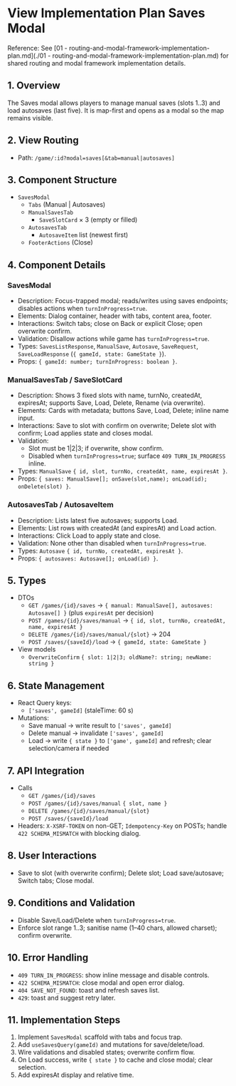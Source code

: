 # View Implementation Plan Saves Modal

Reference: See [01 - routing-and-modal-framework-implementation-plan.md](./01 - routing-and-modal-framework-implementation-plan.md) for shared routing and modal framework implementation details.

## 1. Overview
The Saves modal allows players to manage manual saves (slots 1..3) and load autosaves (last five). It is map-first and opens as a modal so the map remains visible.

## 2. View Routing
- Path: `/game/:id?modal=saves[&tab=manual|autosaves]`

## 3. Component Structure
- `SavesModal`
  - `Tabs` (Manual | Autosaves)
  - `ManualSavesTab`
    - `SaveSlotCard` × 3 (empty or filled)
  - `AutosavesTab`
    - `AutosaveItem` list (newest first)
  - `FooterActions` (Close)

## 4. Component Details
### SavesModal
- Description: Focus-trapped modal; reads/writes using saves endpoints; disables actions when `turnInProgress=true`.
- Elements: Dialog container, header with tabs, content area, footer.
- Interactions: Switch tabs; close on Back or explicit Close; open overwrite confirm.
- Validation: Disallow actions while game has `turnInProgress=true`.
- Types: `SavesListResponse`, `ManualSave`, `Autosave`, `SaveRequest`, `SaveLoadResponse` (`{ gameId, state: GameState }`).
- Props: `{ gameId: number; turnInProgress: boolean }`.

### ManualSavesTab / SaveSlotCard
- Description: Shows 3 fixed slots with name, turnNo, createdAt, expiresAt; supports Save, Load, Delete, Rename (via overwrite).
- Elements: Cards with metadata; buttons Save, Load, Delete; inline name input.
- Interactions: Save to slot with confirm on overwrite; Delete slot with confirm; Load applies state and closes modal.
- Validation:
  - Slot must be 1|2|3; if overwrite, show confirm.
  - Disabled when `turnInProgress=true`; surface `409 TURN_IN_PROGRESS` inline.
- Types: `ManualSave` `{ id, slot, turnNo, createdAt, name, expiresAt }`.
- Props: `{ saves: ManualSave[]; onSave(slot,name); onLoad(id); onDelete(slot) }`.

### AutosavesTab / AutosaveItem
- Description: Lists latest five autosaves; supports Load.
- Elements: List rows with createdAt (and expiresAt) and Load action.
- Interactions: Click Load to apply state and close.
- Validation: None other than disabled when `turnInProgress=true`.
- Types: `Autosave` `{ id, turnNo, createdAt, expiresAt }`.
- Props: `{ autosaves: Autosave[]; onLoad(id) }`.

## 5. Types
- DTOs
  - `GET /games/{id}/saves` → `{ manual: ManualSave[], autosaves: Autosave[] }` (plus `expiresAt` per decision)
  - `POST /games/{id}/saves/manual` → `{ id, slot, turnNo, createdAt, name, expiresAt }`
  - `DELETE /games/{id}/saves/manual/{slot}` → 204
  - `POST /saves/{saveId}/load` → `{ gameId, state: GameState }`
- View models
  - `OverwriteConfirm` `{ slot: 1|2|3; oldName?: string; newName: string }`

## 6. State Management
- React Query keys:
  - `['saves', gameId]` (staleTime: 60 s)
- Mutations:
  - Save manual → write result to `['saves', gameId]`
  - Delete manual → invalidate `['saves', gameId]`
  - Load → write `{ state }` to `['game', gameId]` and refresh; clear selection/camera if needed

## 7. API Integration
- Calls
  - `GET /games/{id}/saves`
  - `POST /games/{id}/saves/manual` `{ slot, name }`
  - `DELETE /games/{id}/saves/manual/{slot}`
  - `POST /saves/{saveId}/load`
- Headers: `X-XSRF-TOKEN` on non-GET; `Idempotency-Key` on POSTs; handle `422 SCHEMA_MISMATCH` with blocking dialog.

## 8. User Interactions
- Save to slot (with overwrite confirm); Delete slot; Load save/autosave; Switch tabs; Close modal.

## 9. Conditions and Validation
- Disable Save/Load/Delete when `turnInProgress=true`.
- Enforce slot range 1..3; sanitise name (1–40 chars, allowed charset); confirm overwrite.

## 10. Error Handling
- `409 TURN_IN_PROGRESS`: show inline message and disable controls.
- `422 SCHEMA_MISMATCH`: close modal and open error dialog.
- `404 SAVE_NOT_FOUND`: toast and refresh saves list.
- `429`: toast and suggest retry later.

## 11. Implementation Steps
1. Implement `SavesModal` scaffold with tabs and focus trap.
2. Add `useSavesQuery(gameId)` and mutations for save/delete/load.
3. Wire validations and disabled states; overwrite confirm flow.
4. On Load success, write `{ state }` to cache and close modal; clear selection.
5. Add expiresAt display and relative time.
